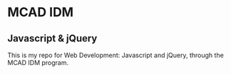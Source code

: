 # MCAD IDM
## Javascript & jQuery

This is my repo for Web Development: Javascript and jQuery, through the MCAD IDM program. 	
